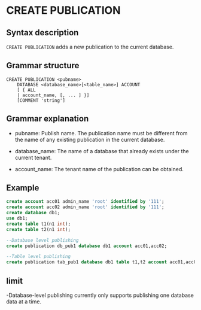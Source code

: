 # **CREATE PUBLICATION**

## **Syntax description**

`CREATE PUBLICATION` adds a new publication to the current database.

## **Grammar structure**

```
CREATE PUBLICATION <pubname>
    DATABASE <database_name>[<table_name>] ACCOUNT
    [ { ALL
    | account_name, [, ... ] }]
    [COMMENT 'string']
```

## Grammar explanation

- pubname: Publish name. The publication name must be different from the name of any existing publication in the current database.

- database_name: The name of a database that already exists under the current tenant.

- account_name: The tenant name of the publication can be obtained.

## **Example**

```sql
create account acc01 admin_name 'root' identified by '111';
create account acc02 admin_name 'root' identified by '111';
create database db1;
use db1;
create table t1(n1 int);
create table t2(n1 int);

--Database level publishing
create publication db_pub1 database db1 account acc01,acc02;

--Table level publishing
create publication tab_pub1 database db1 table t1,t2 account acc01,acc02;
```

## limit

-Database-level publishing currently only supports publishing one database data at a time.
